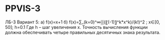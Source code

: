 # PPVIS-3
ЛБ-3
Вариант 5:
а) f(x)=x+1 
б) f(x)=∑_(k=0)^∞▒(〖(-1)〗^k*x^k)/(k!)^2 ; x∈[0, 50]; h=0.1
Где h – шаг увеличения x. Точность вычисления функции должна обеспечивать четыре правильных десятичных знака результата.
